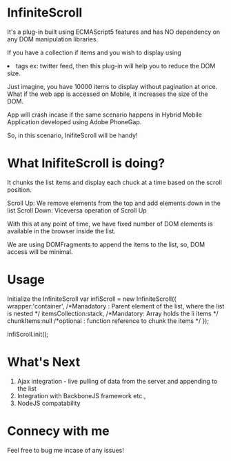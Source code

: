 InfiniteScroll
================
It's a plug-in built using ECMAScript5 features and has NO dependency on any DOM manipulation libraries.

If you have a collection if items and you wish to display using <li> tags ex: twitter feed, then this plug-in will help you to reduce the DOM size.

Just imagine, you have 10000 items to display without pagination at once. What if the web app is accessed on Mobile, it increases the size of the DOM.

App will crash incase if the same scenario happens in Hybrid Mobile Application developed using Adobe PhoneGap.

So, in this scenario, InifiteScroll will be handy!

What InifiteScroll is doing?
=============================
It chunks the list items and display each chuck at a time based on the scroll position.

Scroll Up: We remove elements from the top and add elements down in the list
Scroll Down: Viceversa operation of Scroll Up

With this at any point of time, we have fixed number of DOM elements is available in the browser inside the list.

We are using DOMFragments to append the items to the list, so, DOM access will be minimal.


Usage
===============
Initialize the InfiniteScroll
var infiScroll = new InfiniteScroll({
    wrapper:'container',    /*Manadatory : Parent element of the list, where the list is nested */
    itemsCollection:stack,  /*Mandatory: Array holds the li items */
    chunkItems:null         /*optional : function reference to chunk the items */
});

infiScroll.init();

What's Next
================
1. Ajax integration - live pulling of data from the server and appending to the list
2. Integration with BackboneJS framework etc.,
3. NodeJS compatability

Connecy with me
=================
Feel free to bug me incase of any issues!



